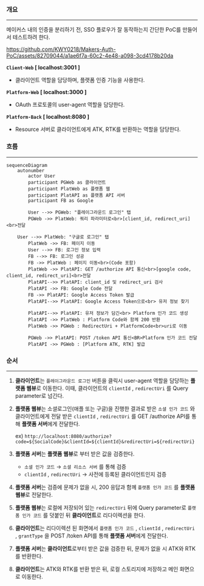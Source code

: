 ### 개요

---

메이커스 내의 인증을 분리하기 전, SSO 플로우가 잘 동작하는지 간단한 PoC를 만들어서 테스트하려 한다.


https://github.com/KWY0218/Makers-Auth-PoC/assets/82709044/a1ae6f7a-60c2-4e48-a098-3cd4178b20da



**`Client-Web` [ localhost:3001 ]**

- 클라이언트 역할을 담당하며, 플랫폼 인증 기능을 사용한다.

**`Platform-Web` [ localhost:3000 ]**

- OAuth 프로토콜의 user-agent 역할을 담당한다.

**`Platform-Back` [ localhost:8080 ]**

- Resource 서버로 클라이언트에게 ATK, RTK를 반환하는 역할을 담당한다.


### 흐름
---

```mermaid
sequenceDiagram
    autonumber
		actor User
		participant PGWeb as 클라이언트
		participant PlatWeb as 플랫폼 웹
		participant PlatAPI as 플랫폼 API 서버
		participant FB as Google

		User -->> PGWeb: "플레이그라운드 로그인" 탭
		PGWeb ->> PlatWeb: 쿼리 파라미터로<br>[client_id, redirect_uri]<br>전달
		
    User -->> PlatWeb: "구글로 로그인" 탭
		PlatWeb ->> FB: 페이지 이동
		User -->> FB: 로그인 정보 입력
		FB -->> FB: 로그인 성공
		FB ->> PlatWeb : 페이지 이동<br>(Code 포함)
		PlatWeb ->> PlatAPI: GET /authorize API 통신<br>[google code, client_id, redirect_uri]<br>전달
		PlatAPI-->> PlatAPI: client_id 및 redirect_uri 검사
		PlatAPI ->> FB: Google Code 전달
		FB ->> PlatAPI: Google Access Token 발급
		PlatAPI-->> PlatAPI: Google Access Token으로<br> 유저 정보 찾기
		
		PlatAPI-->> PlatAPI: 유저 정보가 담긴<br> Platform 인가 코드 생성
		PlatAPI ->> PlatWeb : Platform Code와 함께 200 반환 
		PlatWeb ->> PGWeb : RedirectUri + PlatformCode<br>uri로 이동
		
		PGWeb ->> PlatAPI: POST /token API 통신<BR>Platform 인가 코드 전달
		PlatAPI ->> PGWeb : [Platform ATK, RTK] 발급

```

### 순서

---

1. **클라이언트**는 `플레이그라운드 로그인` 버튼을 클릭시 user-agent 역할을 담당하는 **플랫폼 웹뷰**로 이동한다. 이때, 클라이언트의 `clientId` , `redirectUri` 를 Query parameter로 넘긴다.

2. **플랫폼 웹뷰**는 소셜로그인(애플 또는 구글)을 진행한 결과로 받은 `소셜 인가 코드` 와 클라이언트에게 전달 받은 `clientId` , `redirectUri` 를 GET /authorize API를 통해 **플랫폼 서버**에게 전달한다.

    ex) `http://localhost:8080/authorize?code=${SocialCode}&clientId=${clientId}&redirectUri=${redirectUri}`

3. **플랫폼 서버**는 **플랫폼 웹뷰**로 부터 받은 값을 검증한다.
    - `소셜 인가 코드` → `소셜 리소스 서버` 를 통해 검증
    - `clientId` , `redirectUri` → 사전에 등록된 클라이언트인지 검증

4. **플랫폼 서버**는 검증에 문제가 없을 시, 200 응답과 함께 `플랫폼 인가 코드` 를 **플랫폼 웹뷰**로 전달한다.

5. **플랫폼 웹뷰**는 로컬에 저장되어 있는 `redirectUri` 뒤에 Query parameter로 `플랫폼 인가 코드` 를 덧붙인 뒤 **클라이언트**로 리다이렉션을 한다.

6. **클라이언트**는 리다이렉션 된 화면에서 `플랫폼 인가 코드` , `clientId` , `redirectUri` , `grantType` 을 POST /token API를 통해 **플랫폼 서버**에게 전달한다.

7. **플랫폼 서버**는 **클라이언트**로부터 받은 값을 검증한 뒤, 문제가 없을 시 ATK와 RTK를 반환한다.

8. **클라이언트**는 ATK와 RTK를 반환 받은 뒤, 로컬 스토리지에 저장하고 메인 화면으로 이동한다.

